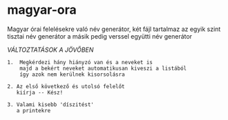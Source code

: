 # magyar-ora
Magyar órai felelésekre való név generátor, két fájl tartalmaz az egyik szint tisztai név generátor a másik pedig verssel együtti név generátor

*VÁLTOZTATÁSOK A JÖVŐBEN*
    
    
    1.  Megkérdezi hány hiányzó van és a neveket is 
        majd a bekért neveket automatikusan kiveszi a listából
        így azok nem kerülnek kisorsolásra

    2. Az első következő és utolsó felelőt 
       kiírja -- Kész!

    3. Valami kisebb 'díszitést'
       a printekre

